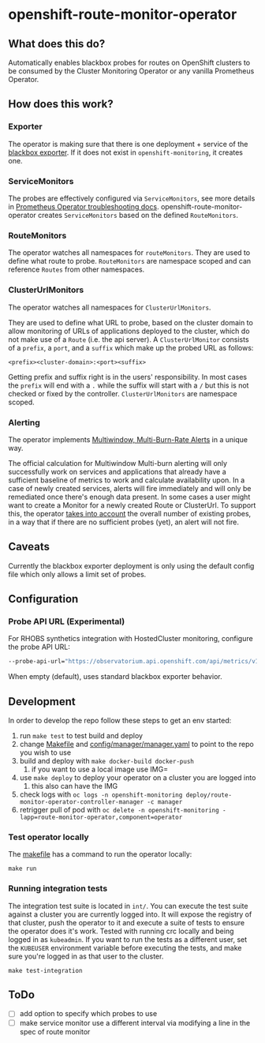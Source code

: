 # openshift-route-monitor-operator

## What does this do?

Automatically enables blackbox probes for routes on OpenShift clusters to be consumed by the Cluster Monitoring Operator
or any vanilla Prometheus Operator.

## How does this work?

### Exporter

The operator is making sure that there is one deployment + service of the [blackbox exporter](https://github.com/prometheus/blackbox_exporter).
If it does not exist in `openshift-monitoring`, it creates one.

### ServiceMonitors

The probes are effectively configured via `ServiceMonitors`, see more details in [Prometheus Operator troubleshooting docs](https://github.com/prometheus-operator/prometheus-operator/blob/566b18b2c9bf62ff3558804a69de5e1127ce8171/Documentation/user-guides/running-exporters.md#the-goal-of-servicemonitors).
openshift-route-monitor-operator creates `ServiceMonitors` based on the defined `RouteMonitors`.

### RouteMonitors

The operator watches all namespaces for `routeMonitors`.
They are used to define what route to probe.
`RouteMonitors` are namespace scoped and can reference `Routes` from other namespaces.

### ClusterUrlMonitors

The operator watches all namespaces for `ClusterUrlMonitors`.

They are used to define what URL to probe, based on the cluster domain to allow monitoring of URLs of applications deployed to the cluster,
which do not make use of a `Route` (i.e. the api server). A `ClusterUrlMonitor` consists of a `prefix`, a `port`, and a `suffix` which make up the probed URL as follows:

```
<prefix><cluster-domain>:<port><suffix>
```

Getting prefix and suffix right is in the users' responsibility.
In most cases the `prefix` will end with a `.` while the suffix will start with a `/` but this is not checked or fixed by the controller.
`ClusterUrlMonitors` are namespace scoped.

### Alerting
The operator implements  [Multiwindow, Multi-Burn-Rate Alerts](https://sre.google/workbook/alerting-on-slos/) in a unique way.

The official calculation for Multiwindow Multi-burn alerting will only successfully work on services and applications that already have
a sufficient baseline of metrics to work and calculate availability upon.
In a case of newly created services, alerts will fire immediately and will only be remediated once there's enough data present.
In some cases a user might want to create a Monitor for a newly created Route or ClusterUrl.
To support this, the operator [takes into account](https://github.com/openshift/route-monitor-operator/blob/c707066cf74b129a64e362fe4c3c99a7d7f36f88/pkg/util/templates/templates.go#L105) the overall number of existing probes, in a way that if there are no sufficient probes (yet), an alert will not fire.

## Caveats

Currently the blackbox exporter deployment is only using the default config file which only allows a limit set of probes.

## Configuration

### Probe API URL (Experimental)

For RHOBS synthetics integration with HostedCluster monitoring, configure the probe API URL:

```bash
--probe-api-url="https://observatorium.api.openshift.com/api/metrics/v1/probes"
```

When empty (default), uses standard blackbox exporter behavior.

## Development

In order to develop the repo follow these steps to get an env started:

1. run `make test` to test build and deploy
2. change [Makefile](./Makefile) and [config/manager/manager.yaml](config/manager/manager.yaml) to point to the repo you wish to use
3. build and deploy with `make docker-build docker-push`
    1. if you want to use a local image use IMG=<custom-image>
4. use `make deploy` to deploy your operator on a cluster you are logged into
    1. this also can have the IMG
5. check logs with `oc logs -n openshift-monitoring deploy/route-monitor-operator-controller-manager -c manager`
6. retrigger pull of pod with `oc delete -n openshift-monitoring -lapp=route-monitor-operator,component=operator`

### Test operator locally

The [makefile](./Makefile) has a command to run the operator locally:

```
make run
```

### Running integration tests

The integration test suite is located in `int/`. You can execute the test suite against a cluster you are currently logged into.
It will expose the registry of that cluster, push the operator to it and execute a suite of tests to ensure the operator does it's work.
Tested with running crc locally and being logged in as `kubeadmin`. If you want to run the tests as a different user,
set the `KUBEUSER` environment variable before executing the tests, and make sure you're logged in as that user to the cluster.

```
make test-integration
```

## ToDo

* [ ] add option to specify which probes to use
* [ ] make service monitor use a different interval via modifying a line in the spec of route monitor
